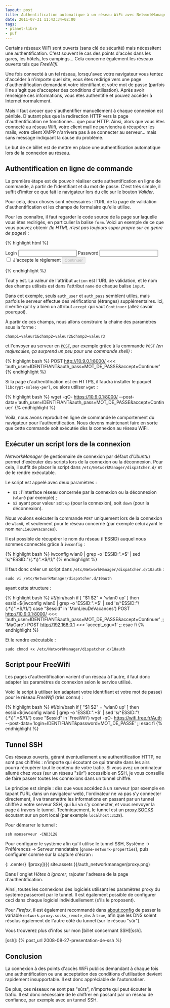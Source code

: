 ```yaml
---
layout: post
title: Authentification automatique à un réseau WiFi avec NetworkManager
date: 2011-07-31 11:43:34+02:00
tags:
- planet-libre
- puf
---
```


Certains réseaux WiFi sont ouverts (sans clé de sécurité) mais nécessitent une
authentification. C'est souvent le cas des points d'accès dans les gares, les
hôtels, les campings… Cela concerne également les réseaux ouverts tels que
_FreeWifi_.

Une fois connecté à un tel réseau, lorsqu'avec votre navigateur vous tentez
d'accéder à n'importe quel site, vous êtes redirigé vers une page
d'authentification demandant votre identifiant et votre mot de passe (parfois il
ne s'agit que d'accepter des conditions d'utilisation). Après avoir renseigné
ces informations, vous êtes authentifié et pouvez accéder à Internet
normalement.

Mais il faut avouer que s'authentifier manuellement à chaque connexion est
pénible. D'autant plus que la redirection HTTP vers la page d'authentification
ne fonctionne… que pour HTTP. Ainsi, alors que vous êtes connecté au réseau
Wifi, votre client mail ne parviendra à récupérer les mails, votre client XMPP
n'arrivera pas à se connecter au serveur… mais sans message indiquant la cause
du problème.

Le but de ce billet est de mettre en place une authentification automatique lors
de la connexion au réseau.


## Authentification en ligne de commande

La première étape est de pouvoir réaliser cette authentification en ligne de
commande, à partir de l'identifiant et du mot de passe. C'est très simple, il
suffit d'imiter ce que fait le navigateur lors du clic sur le bouton _Valider_.

Pour cela, deux choses sont nécessaires : l'URL de la page de validation
d'authentification et les champs de formulaire qu'elle utilise.

Pour les connaître, il faut regarder le code source de la page sur laquelle vous
êtes redirigés, en particulier la balise `form`. Voici un exemple de ce que vous
pouvez obtenir _(le HTML n'est pas toujours super propre sur ce genre de
pages)_ :

{% highlight html %}
<form method="post" action="http://10.9.0.1:8000/">
Login <input name="auth_user" type="text">
Password <input name="auth_pass" type="password">
<input type="checkbox" name="regagree" value="valeur"
onClick="ChangeStatut(this.form)"> J'accepte le règlement
<input name="redirurl" type="hidden"
value="http://www.google.com/search?ie=UTF-8">
<input type="submit" name="accept" value="Continuer" disabled>
</form>
{% endhighlight %}

Tout y est. La valeur de l'attribut `action` est l'URL de validation, et le nom
des champs utilisés est dans l'attribut `name` de chaque balise `input`.

Dans cet exemple, seuls `auth_user` et `auth_pass` semblent utiles, mais parfois
le serveur effectue des vérifications (étranges) supplémentaires. Ici, il
vérifie qu'il y a bien un attribut `accept` qui vaut `Continuer` (allez savoir
pourquoi).

À partir de ces champs, nous allons construire la chaîne des paramètres sous la
forme :

    champ1=valeur1&champ2=valeur2&champ3=valeur3

et l'envoyer au serveur en [`POST`][post], par exemple grâce à la commande
`POST` _(en majuscules, ça surprend un peu pour une commande shell)_ :

[post]: http://fr.wikipedia.org/wiki/HTTP#M.C3.A9thodes

{% highlight bash %}
POST http://10.9.0.1:8000/ <<<
'auth_user=IDENTIFIANT&auth_pass=MOT_DE_PASSE&accept=Continuer'
{% endhighlight %}



Si la page d'authentification est en HTTPS, il faudra installer le paquet
`libcrypt-ssleay-perl`, ou alors utiliser `wget` :

{% highlight bash %}
wget -qO- https://10.9.0.1:8000/
--post-data='auth_user=IDENTIFIANT&auth_pass=MOT_DE_PASSE&accept=Continuer'
{% endhighlight %}


Voilà, nous avons reproduit en ligne de commande le comportement du navigateur
pour l'authentification. Nous devons maintenant faire en sorte que cette
commande soit exécutée dès la connexion au réseau WiFi.


## Exécuter un script lors de la connexion

_NetworkManager_ (le gestionnaire de connexion par défaut d'_Ubuntu_) permet
d'exécuter des scripts lors de la connexion ou la déconnexion. Pour cela, il
suffit de placer le script dans `/etc/NetworkManager/dispatcher.d/` et de le
rendre exécutable.

Le script est appelé avec deux paramètres :

  * `$1` : l'interface réseau concernée par la connexion ou la déconnexion
    (`wlan0` par exemple) ;
  * `$2` ayant pour valeur soit `up` (pour la connexion), soit `down` (pour la
    déconnexion).

Nous voulons exécuter la commande `POST` uniquement lors de la connexion de
`wlan0`, et seulement pour le réseau concerné (par exemple celui ayant le nom
`MonLieuDeVacances`).

Il est possible de récupérer le nom du réseau (l'ESSID) auquel nous sommes
connectés grâce à `iwconfig` :

{% highlight bash %}
iwconfig wlan0 | grep -o 'ESSID:".*$' | sed 's/^ESSID:"\(.*\)".*$/\1/'
{% endhighlight %}

Il faut donc créer un script dans `/etc/NetworkManager/dispatcher.d/10auth` :

    sudo vi /etc/NetworkManager/dispatcher.d/10auth

ayant cette structure :

{% highlight bash %}
#!/bin/bash
if [ "$1 $2" = 'wlan0 up' ]
then
    essid=$(iwconfig wlan0 | grep -o 'ESSID:".*$' | sed
's/^ESSID:"\(.*\)".*$/\1/')
    case "$essid" in
        'MonLieuDeVacances')
            POST http://10.9.0.1:8000/ <<< 'auth_user=IDENTIFIANT&auth_pass=MOT_DE_PASSE&accept=Continuer' ;;
        'MaGare')
            POST http://192.168.0.1 <<< 'accept_cgu=1' ;;
    esac
fi
{% endhighlight %}

Et le rendre exécutable :

    sudo chmod +x /etc/NetworkManager/dispatcher.d/10auth


## Script pour FreeWifi

Les pages d'authentification varient d'un réseau à l'autre, il faut donc adapter
les paramètres de connexion selon le service utilisé.

Voici le script à utiliser (en adaptant votre identifiant et votre mot de passe)
pour le réseau _FreeWifi_ (très connu) :

{% highlight bash %}
#!/bin/bash
if [ "$1 $2" = 'wlan0 up' ]
then
    essid=$(iwconfig wlan0 | grep -o 'ESSID:".*$' | sed 's/^ESSID:"\(.*\)".*$/\1/')
    case "$essid" in
        'FreeWifi')
            wget -qO- https://wifi.free.fr/Auth --post-data='login=IDENTIFIANT&password=MOT_DE_PASSE' ;;
    esac
fi
{% endhighlight %}


## Tunnel SSH

Ces réseaux ouverts, gérant éventuellement une authentification HTTP, ne sont
pas chiffrés : n'importe qui écoutant ce qui transite dans les airs pourra
récupérer tout le contenu de votre trafic.  Si vous avez un ordinateur allumé
chez vous (sur un réseau "sûr") accessible en SSH, je vous conseille de faire
passer toutes les connexions dans un tunnel chiffré.

Le principe est simple : dès que vous accédez à un serveur (par exemple en
tapant l'URL dans un navigateur web), l'ordinateur ne va pas s'y connecter
directement, il va transmettre les informations en passant par un tunnel chiffré
à votre serveur SSH, qui lui va s'y connecter, et vous renvoyer la page à
travers le tunnel. Techniquement, le tunnel est un [proxy SOCKS][] écoutant sur
un port local (par exemple `localhost:3128`).

[proxy SOCKS]: http://fr.wikipedia.org/wiki/SOCKS

Pour démarrer le tunnel :

    ssh monserveur -CND3128

Pour configurer le système afin qu'il utilise le tunnel SSH, Système →
Préférences → Serveur mandataire (`gnome-network-properties`), puis configurer
comme sur la capture d'écran :

{: .center}
![proxy]({{ site.assets }}/auth_networkmanager/proxy.png)

Dans l'onglet _Hôtes à ignorer_, rajouter l'adresse de la page
d'authentification.

Ainsi, toutes les connexions des logiciels utilisant les paramètres proxy du
système passeront par le tunnel. Il est également possible de configurer ceci
dans chaque logiciel individuellement (s'ils le proposent).

Pour _Firefox_, il est également recommandé dans [about:config](about:config) de
passer la variable `network.proxy.socks_remote_dns` à `true`, afin que les DNS
soient résolus également de l'autre côté du tunnel (sur le réseau "sûr").

Vous trouverez plus d'infos sur mon [billet concernant SSH][ssh].

[ssh]: {% post_url 2008-08-27-presentation-de-ssh %}


## Conclusion

La connexion à des points d'accès WiFi publics demandant à chaque fois une
authentification ou une acceptation des conditions d'utilisation devient
rapidement insupportable. Il est donc appréciable de l'automatiser.

De plus, ces réseaux ne sont pas "sûrs", n'importe qui peut écouter le trafic.
Il est donc nécessaire de le chiffrer en passant par un réseau de confiance, par
exemple avec un tunnel SSH.
